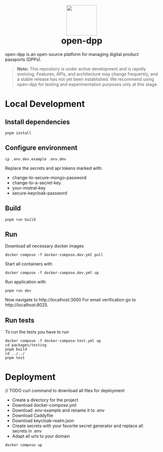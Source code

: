 # <div align="center"><img  src="https://github.com/user-attachments/assets/4ecd546b-ad7c-4c1d-bee4-e06518c41ec8" width="100"/> </br>open-dpp</div>

open-dpp is an open-source platform for managing digital product passports (DPPs).

> **Note:** This repository is under active development and is rapidly evolving. Features, APIs, and architecture may change frequently, and a stable release has not yet been established. We recommend using open-dpp for testing and experimentation purposes only at this stage.

# Local Development
## Install dependencies
```shell
pnpm install
```

## Configure environment
```shell
cp .env.dev.example .env.dev
```
Replace the secrets and api tokens marked with:
* change-to-secure-mongo-password
* change-to-a-secret-key
* your-mistral-key
* secure-keycloak-password

## Build
```shell
pnpm run build
```

## Run
Download all necessary docker images
```shell
docker compose -f docker-compose.dev.yml pull
```
Start all containers with
```shell
docker compose -f docker-compose.dev.yml up
```
Run application with
```shell
pnpm run dev
```
Now navigate to http://localhost:3000
For email verification go to http://localhost:8025.
## Run tests
To run the tests you have to run
```shell
docker compose -f docker-compose-test.yml up
cd packages/testing
pnpm build
cd ../../
pnpm test
```

# Deployment
// TODO curl command to download all files for deployment

* Create a directory for the project
* Download docker-compose.yml
* Download .env-example and rename it to .env
* Download Caddyfile
* Download keycloak-realm.json
* Create secrets with your favorite secret generator and replace all secrets in .env
* Adapt all urls to your domain

```
docker compose up
```